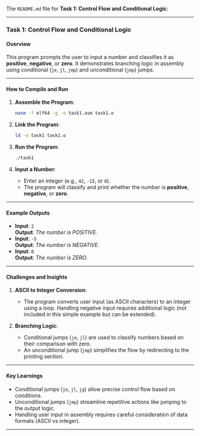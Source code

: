 The `README.md` file for **Task 1: Control Flow and Conditional Logic**:

---

### **Task 1: Control Flow and Conditional Logic**

#### **Overview**
This program prompts the user to input a number and classifies it as **positive**, **negative**, or **zero**. It demonstrates branching logic in assembly using conditional (`je`, `jl`, `jmp`) and unconditional (`jmp`) jumps.

---

#### **How to Compile and Run**

1. **Assemble the Program**:
   ```bash
   nasm -f elf64 -g -o task1.asm task1.o
   ```

2. **Link the Program**:
   ```bash
   ld -o task1 task1.o
   ```

3. **Run the Program**:
   ```bash
   ./task1
   ```

4. **Input a Number**:
   - Enter an integer (e.g., `42`, `-15`, or `0`).
   - The program will classify and print whether the number is **positive**, **negative**, or **zero**.

---

#### **Example Outputs**
- **Input**: `2`  
  **Output**: *The number is POSITIVE.*
- **Input**: `-5`  
  **Output**: *The number is NEGATIVE.*
- **Input**: `0`  
  **Output**: *The number is ZERO.*

---

#### **Challenges and Insights**
1. **ASCII to Integer Conversion**:
   - The program converts user input (as ASCII characters) to an integer using a loop. Handling negative input requires additional logic (not included in this simple example but can be extended).

2. **Branching Logic**:
   - Conditional jumps (`je`, `jl`) are used to classify numbers based on their comparison with zero.
   - An unconditional jump (`jmp`) simplifies the flow by redirecting to the printing section.

---

#### **Key Learnings**
- Conditional jumps (`je`, `jl`, `jg`) allow precise control flow based on conditions.
- Unconditional jumps (`jmp`) streamline repetitive actions like jumping to the output logic.
- Handling user input in assembly requires careful consideration of data formats (ASCII vs integer).

---